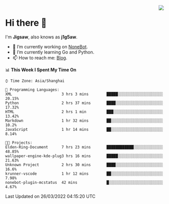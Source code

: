 <a href="#">
  <img align="right" src="https://github-readme-stats.vercel.app/api?username=j1g5awi&count_private=true&show_icons=true&title_color=80070B&text_color=B3B3B3&bg_color=212121&icon_color=80070B" />
</a>

# Hi there 👋

I'm **Jigsaw**, also knows as **j1g5aw**.

- 🔭 I’m currently working on [NoneBot](https://github.com/nonebot).
- 🌱 I’m currently learning Go and Python.
- 📫 How to reach me: [Blog](https://blog.maddestroyer.xyz/).

<!--START_SECTION:waka-->
📊 **This Week I Spent My Time On** 

```text
⌚︎ Time Zone: Asia/Shanghai

💬 Programming Languages: 
XML                      3 hrs 3 mins        █████░░░░░░░░░░░░░░░░░░░░   20.15% 
Python                   2 hrs 37 mins       ████░░░░░░░░░░░░░░░░░░░░░   17.32% 
HTML                     2 hrs 1 min         ███░░░░░░░░░░░░░░░░░░░░░░   13.42% 
Markdown                 1 hr 32 mins        ██░░░░░░░░░░░░░░░░░░░░░░░   10.2% 
JavaScript               1 hr 14 mins        ██░░░░░░░░░░░░░░░░░░░░░░░   8.14%

🐱‍💻 Projects: 
Elden-Ring-Document      7 hrs 23 mins       ████████████░░░░░░░░░░░░░   48.85% 
wallpaper-engine-kde-plug3 hrs 16 mins       █████░░░░░░░░░░░░░░░░░░░░   21.63% 
Unknown Project          2 hrs 30 mins       ████░░░░░░░░░░░░░░░░░░░░░   16.6% 
krunner-vscode           1 hr 12 mins        ██░░░░░░░░░░░░░░░░░░░░░░░   7.98% 
nonebot-plugin-mcstatus  42 mins             █░░░░░░░░░░░░░░░░░░░░░░░░   4.67%

```


 Last Updated on 26/03/2022 04:15:20 UTC
<!--END_SECTION:waka-->
